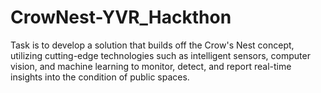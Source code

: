 # CrowNest-YVR_Hackthon
Task is to develop a solution that builds off the Crow's Nest concept, utilizing cutting-edge technologies such as intelligent sensors, computer vision, and machine learning to monitor, detect, and report real-time insights into the condition of public spaces.
